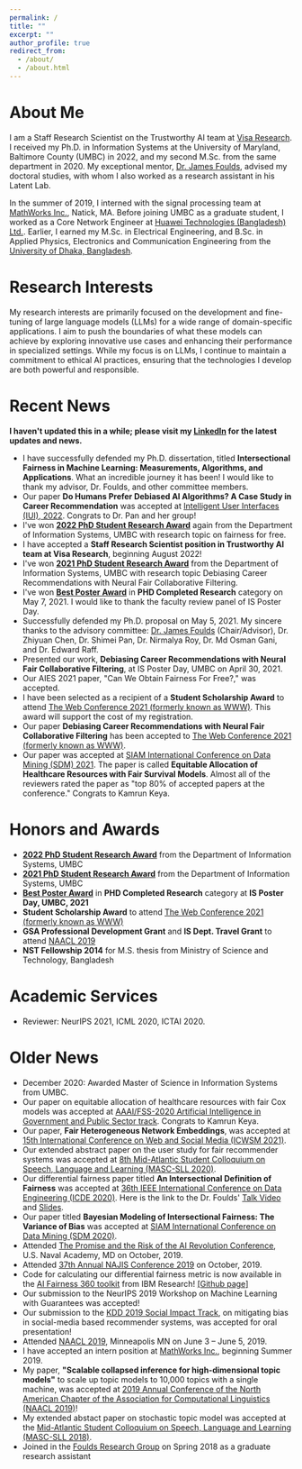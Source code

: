 ```yaml
---
permalink: /
title: ""
excerpt: ""
author_profile: true
redirect_from: 
  - /about/
  - /about.html
---
```


# About Me
I am a Staff Research Scientist on the Trustworthy AI team at [Visa Research](https://usa.visa.com/about-visa/visa-research.html). I received my Ph.D. in Information Systems at the University of Maryland, Baltimore County (UMBC) in 2022, and my second M.Sc. from the same department in 2020. My exceptional mentor, [Dr. James Foulds](http://jfoulds.informationsystems.umbc.edu/), advised my doctoral studies, with whom I also worked as a research assistant in his Latent Lab.

In the summer of 2019, I interned with the signal processing team at [MathWorks Inc.](https://www.mathworks.com/), Natick, MA. Before joining UMBC as a graduate student, I worked as a Core Network Engineer at [Huawei Technologies (Bangladesh) Ltd.](https://www.huawei.com/en/corporate-information/). Earlier, I earned my M.Sc. in Electrical Engineering, and B.Sc. in Applied Physics, Electronics and Communication Engineering from the [University of Dhaka, Bangladesh](https://www.du.ac.bd/).

# Research Interests
My research interests are primarily focused on the development and fine-tuning of large language models (LLMs) for a wide range of domain-specific applications. I aim to push the boundaries of what these models can achieve by exploring innovative use cases and enhancing their performance in specialized settings. While my focus is on LLMs, I continue to maintain a commitment to ethical AI practices, ensuring that the technologies I develop are both powerful and responsible.

# Recent News
**I haven't updated this in a while; please visit my [LinkedIn](https://www.linkedin.com/in/rashid-islam/) for the latest updates and news.**
* I have successfully defended my Ph.D. dissertation, titled **Intersectional Fairness in Machine Learning: Measurements, Algorithms, and Applications**. What an incredible journey it has been! I would like to thank my advisor, Dr. Foulds, and other committee members.
* Our paper **Do Humans Prefer Debiased AI Algorithms? A Case Study in Career Recommendation** was accepted at [Intelligent User Interfaces (IUI), 2022](https://iui.acm.org/2022/). Congrats to Dr. Pan and her group! 
* I've won [**2022 PhD Student Research Award**]([https://my3.my.umbc.edu/groups/infosystems/posts/101957](https://informationsystems.umbc.edu/is-student-research-symposium-2022/)) again from the Department of Information Systems, UMBC with research topic on fairness for free.
* I have accepted a **Staff Research Scientist position in Trustworthy AI team at Visa Research**, beginning August 2022!
* I've won [**2021 PhD Student Research Award**](https://my3.my.umbc.edu/groups/infosystems/posts/101957) from the Department of Information Systems, UMBC with research topic Debiasing Career Recommendations with Neural Fair Collaborative Filtering.
* I've won [**Best Poster Award**](https://informationsystems.umbc.edu/home/research/is-poster-day/) in **PHD Completed Research** category on May 7, 2021. I would like to thank the faculty review panel of IS Poster Day.   
* Successfully defended my Ph.D. proposal on May 5, 2021. My sincere thanks to the advisory committee: [Dr. James Foulds](http://jfoulds.informationsystems.umbc.edu/) (Chair/Advisor), Dr. Zhiyuan Chen, Dr. Shimei Pan, Dr. Nirmalya Roy, Dr. Md Osman Gani, and Dr. Edward Raff.
* Presented our work, **Debiasing Career Recommendations with Neural Fair Collaborative Filtering**, at IS Poster Day, UMBC on April 30, 2021.
* Our AIES 2021 paper, "Can We Obtain Fairness For Free?," was accepted.
* I have been selected as a recipient of a **Student Scholarship Award** to attend  [The Web Conference 2021 (formerly known as WWW)](https://www2021.thewebconf.org/). This award will support the cost of my registration.
* Our paper **Debiasing Career Recommendations with Neural Fair Collaborative Filtering** has been accepted to [The Web Conference 2021 (formerly known as WWW)](https://www2021.thewebconf.org/).
* Our paper was accepted at [SIAM International Conference on Data Mining (SDM) 2021](https://www.siam.org/conferences/cm/conference/sdm21). The paper is called **Equitable Allocation of Healthcare Resources with Fair Survival Models**. Almost all of the reviewers rated the paper as "top 80% of accepted papers at the conference." Congrats to Kamrun Keya.  

# Honors and Awards
* [**2022 PhD Student Research Award**]([https://my3.my.umbc.edu/groups/infosystems/posts/101957](https://informationsystems.umbc.edu/is-student-research-symposium-2022/)) from the Department of Information Systems, UMBC
* [**2021 PhD Student Research Award**](https://my3.my.umbc.edu/groups/infosystems/posts/101957) from the Department of Information Systems, UMBC
* [**Best Poster Award**](https://informationsystems.umbc.edu/home/research/is-poster-day/) in **PHD Completed Research** category at **IS Poster Day, UMBC, 2021**
* **Student Scholarship Award** to attend  [The Web Conference 2021 (formerly known as WWW)](https://www2021.thewebconf.org/)
* **GSA Professional Development Grant** and **IS Dept. Travel Grant** to attend [NAACL 2019](https://naacl.org/naacl-hlt-2019/) 
* **NST Fellowship 2014** for M.S. thesis from Ministry of Science and Technology, Bangladesh

# Academic Services
* Reviewer: NeurIPS 2021, ICML 2020, ICTAI 2020.

# Older News
* December 2020: Awarded Master of Science in Information Systems from UMBC.
* Our paper on equitable allocation of healthcare resources with fair Cox models was accepted at [AAAI/FSS-2020 Artificial Intelligence in Government and Public Sector track](https://aaai.org/Symposia/Fall/fss20symposia.php#fs02). Congrats to Kamrun Keya. 
* Our paper, **Fair Heterogeneous Network Embeddings**, was accepted at [15th International Conference on Web and Social Media (ICWSM 2021)](https://www.icwsm.org/2020/index.html).
* Our extended abstract paper on the user study for fair recommender systems was accepted at [8th Mid-Atlantic Student Colloquium on Speech, Language and Learning (MASC-SLL 2020)](http://www.mascsll.org/). 
* Our differential fairness paper titled **An Intersectional Definition of Fairness** was accepted at [36th IEEE International Conference on Data Engineering (ICDE 2020)](https://www.utdallas.edu/icde/). Here is the link to the Dr. Foulds' [Talk Video](http://jfoulds.informationsystems.umbc.edu/videos/2020/700_ICDE_Foulds.mp4) and [Slides](http://jfoulds.informationsystems.umbc.edu/slides/2020/Foulds_April_2020_ICDE_Differential_Fairness.pdf).
* Our paper titled **Bayesian Modeling of Intersectional Fairness: The Variance of Bias** was accepted at [SIAM International Conference on Data Mining (SDM 2020)](https://www.siam.org/conferences/cm/conference/sdm20).
* Attended [The Promise and the Risk of the AI Revolution Conference](https://www.usni.org/events/promise-and-risk-ai-revolution), U.S. Naval Academy, MD on October, 2019. 
* Attended [37th Annual NAJIS Conference 2019](https://www.najis.org/) on October, 2019.
* Code for calculating our differential fairness metric is now available in the [AI Fairness 360 toolkit](http://aif360.mybluemix.net/) from IBM Research! [[Github page]](https://github.com/Trusted-AI/AIF360)
* Our submission to the NeurIPS 2019 Workshop on Machine Learning with Guarantees was accepted!
* Our submission to the [KDD 2019 Social Impact Track](https://www.kdd.org/kdd2019/social-impact), on mitigating bias in social-media based recommender systems, was accepted for oral presentation!
* Attended [NAACL 2019](https://naacl.org/naacl-hlt-2019/), Minneapolis MN on June 3 – June 5, 2019.
* I have accepted an intern position at [MathWorks Inc.](https://www.mathworks.com/), beginning Summer 2019. 
* My paper, **"Scalable collapsed inference for high-dimensional topic models"** to scale up topic models to 10,000 topics with a single machine, was accepted at [2019 Annual Conference of the North American Chapter of the Association for Computational Linguistics (NAACL 2019)](https://naacl.org/naacl-hlt-2019/)!
* My extended abstact paper on stochastic topic model was accepted at the [Mid-Atlantic Student Colloquium on Speech, Language and Learning (MASC-SLL 2018)](http://www.mascsll.org/).
* Joined in the [Foulds Research Group](http://jfoulds.informationsystems.umbc.edu/research_group.html) on Spring 2018 as a graduate research assistant
